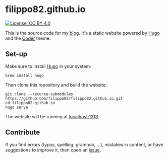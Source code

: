 # filippo82.github.io

[![License: CC BY 4.0](https://img.shields.io/badge/license-CC%20BY%204.0-blue.svg)](https://creativecommons.org/licenses/by/4.0/)

This is the source code for my [blog](https://www.filippobroggini.com).
It's a static website powered by [Hugo](https://gohugo.io/)
and the [Coder](https://github.com/luizdepra/hugo-coder/) theme.

## Set-up

Make sure to install [Hugo](https://gohugo.io) in your system:

```shell
brew install hugo
```

Then clone this repository and build the website:

```shell
git clone --recurse-submodules https://github.com/filippo82/filippo82.github.io.git
cd filippo82.github.io
hugo serve
```

The website will be running at [localhost:1313](http://localhost:1313).

## Contribute

If you find errors (typos, spelling, grammar, ...),
mistakes in content, or have suggestions to improve it,
then open an [issue](https://github.com/filippo82/filippo82.github.io/issues).

